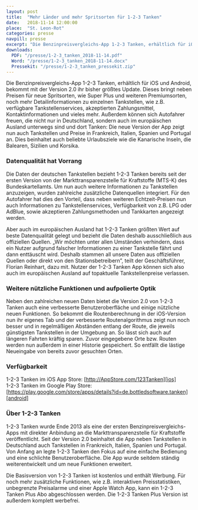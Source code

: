 ```yaml
---
layout: post
title:  "Mehr Länder und mehr Spritsorten für 1-2-3 Tanken"
date:   2018-11-14 12:00:00
place:	"St. Leon-Rot"
categories: presse
navpill: presse
excerpt: "Die Benzinpreisvergleichs-App 1-2-3 Tanken, erhältlich für iOS und Android, bekommt mit der Version 2.0 ihr bisher größtes Update. Dieses bringt neben Preisen für neue Spritsorten, wie Super Plus und weiteren Premiumsorten, noch mehr Detailinformationen zu einzelnen Tankstellen, wie z.B. verfügbare Tankstellenservices, akzeptierten Zahlungsmittel, Kontaktinformationen und vieles mehr. Außerdem können sich Autofahrer freuen, die nicht nur in Deutschland, sondern auch im europäischen Ausland unterwegs sind und dort Tanken: Die neue Version der App zeigt nun auch Tankstellen und Preise in Frankreich, Italien, Spanien und Portugal an. Dies beinhaltet auch beliebte Urlaubsziele wie die Kanarische Inseln, die Balearen, Sizilien und Korsika."
downloads:
  PDF: "/presse/1-2-3_tanken_2018-11-14.pdf"
  Word: "/presse/1-2-3_tanken_2018-11-14.docx"
  Pressekit: "/presse/1-2-3_tanken_pressekit.zip"
---
```


Die Benzinpreisvergleichs-App 1-2-3 Tanken, erhältlich für iOS und Android, bekommt mit der Version 2.0 ihr bisher größtes Update. Dieses bringt neben Preisen für neue Spritsorten, wie Super Plus und weiteren Premiumsorten, noch mehr Detailinformationen zu einzelnen Tankstellen, wie z.B. verfügbare Tankstellenservices, akzeptierten Zahlungsmittel, Kontaktinformationen und vieles mehr. Außerdem können sich Autofahrer freuen, die nicht nur in Deutschland, sondern auch im europäischen Ausland unterwegs sind und dort Tanken: Die neue Version der App zeigt nun auch Tankstellen und Preise in Frankreich, Italien, Spanien und Portugal an. Dies beinhaltet auch beliebte Urlaubsziele wie die Kanarische Inseln, die Balearen, Sizilien und Korsika.

### Datenqualität hat Vorrang ###

Die Daten der deutschen Tankstellen bezieht 1-2-3 Tanken bereits seit der ersten Version von der Markttransparenzstelle für Kraftstoffe (MTS-K) des Bundeskartellamts. Um nun auch weitere Informationen zu Tankstellen anzuzeigen, wurden zahlreiche zusätzliche Datenquellen integriert. Für den Autofahrer hat dies den Vorteil, dass neben weiteren Echtzeit-Preisen nun auch Informationen zu Tankstellenservices, Verfügbarkeit von z.B. LPG oder AdBlue, sowie akzeptieren Zahlungsmethoden und Tankkarten angezeigt werden. 

Aber auch im europäischen Ausland hat 1-2-3 Tanken größten Wert auf beste Datenqualität gelegt und bezieht die Daten deshalb ausschließlich aus offiziellen Quellen. „Wir möchten unter allen Umständen verhindern, dass ein Nutzer aufgrund falscher Informationen zu einer Tankstelle fährt und dann enttäuscht wird. Deshalb stammen all unsere Daten aus offiziellen Quellen oder direkt von den Stationsbetreibern”, teilt der Geschäftsführer, Florian Reinhart, dazu mit. Nutzer der 1-2-3 Tanken App können sich also auch im europäischen Ausland auf topaktuelle Tankstellenpreise verlassen.

### Weitere nützliche Funktionen und aufpolierte Optik ###

Neben den zahlreichen neuen Daten bietet die Version 2.0 von 1-2-3 Tanken auch eine verbesserte Benutzeroberfläche und einige nützliche neuen Funktionen. So bekommt die Routenberechnung in der iOS-Version nun ihr eigenes Tab und der verbesserte Routenalgorithmus zeigt nun noch besser und in regelmäßigen Abständen entlang der Route, die jeweils günstigsten Tankstellen in der Umgebung an. So lässt sich auch auf längeren Fahrten kräftig sparen. Zuvor eingegebene Orte bzw. Routen werden nun außerdem in einer Historie gespeichert. So entfällt die lästige Neueingabe von bereits zuvor gesuchten Orten.

### Verfügbarkeit ###

1-2-3 Tanken im iOS App Store: [http://AppStore.com/123Tanken][ios]<br>
1-2-3 Tanken im Google Play Store: [https://play.google.com/store/apps/details?id=de.bottledsoftware.tanken][android]

### Über 1-2-3 Tanken ###

1-2-3 Tanken wurde Ende 2013 als eine der ersten Benzinpreisvergleichs-Apps mit direkter Anbindung an die Markttransparenzstelle für Kraftstoffe veröffentlicht. Seit der Version 2.0 beinhaltet die App neben Tankstellen in Deutschland auch Tankstellen in Frankreich, Italien, Spanien und Portugal. Von Anfang an legte 1-2-3 Tanken den Fokus auf eine einfache Bedienung und eine schlichte Benutzeroberfläche. Die App wurde seitdem ständig weiterentwickelt und um neue Funktionen erweitert.

Die Basisversion von 1-2-3 Tanken ist kostenlos und enthält Werbung. Für noch mehr zusätzliche Funktionen, wie z.B. interaktiven Preisstatistiken, unbegrenzte Preisalarme und einer Apple Watch App, kann ein 1-2-3 Tanken Plus Abo abgeschlossen werden. Die 1-2-3 Tanken Plus Version ist außerdem komplett werbefrei.


[android]:  https://play.google.com/store/apps/details?id=de.bottledsoftware.tanken
[ios]:      http://AppStore.com/123Tanken
